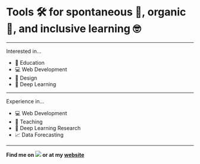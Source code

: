 # Tools 🛠️ for spontaneous 🎉, organic 🌱, and inclusive learning 🤓
---
Interested in...
- 🌱 Education
- 💻 Web Development
- 🎨 Design
- 🧠 Deep Learning
---
Experience in...
- 💻 Web Development
- 🍎 Teaching
- 🔬 Deep Learning Research
- 📈 Data Forecasting
---
**Find me on [<img src="http://i.imgur.com/wWzX9uB.png">](https://twitter.com/gregrolwes) or at my [website](https://gregrolwes.com)**
